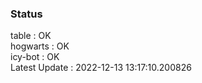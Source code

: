 ### Status


table : OK  
hogwarts : OK  
icy-bot : OK  
Latest Update : 2022-12-13 13:17:10.200826
